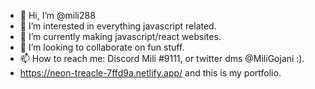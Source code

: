 - 👋 Hi, I’m @mili288
- 👀 I’m interested in everything javascript related.
- 🌱 I’m currently making javascript/react websites.
- 💞️ I’m looking to collaborate on fun stuff.
- 📫 How to reach me: Discord Mili #9111, or twitter dms @MiliGojani :).
- https://neon-treacle-7ffd9a.netlify.app/ and this is my portfolio.

<!---
mili288/mili288 is a ✨ special ✨ repository because its `README.md` (this file) appears on your GitHub profile.
You can click the Preview link to take a look at your changes.
--->
